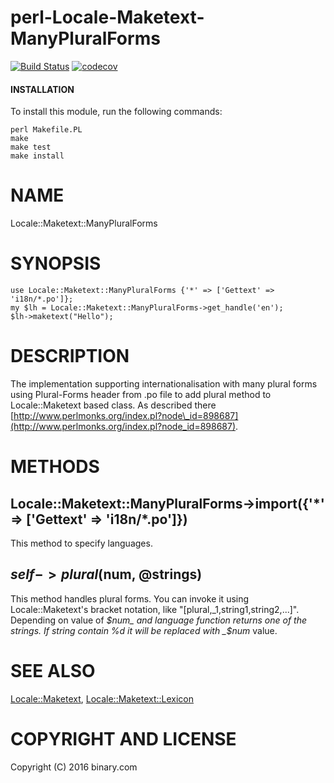 # perl-Locale-Maketext-ManyPluralForms
[![Build Status](https://travis-ci.org/binary-com/perl-Locale-Maketext-ManyPluralForms.svg?branch=master)](https://travis-ci.org/binary-com/perl-Locale-Maketext-ManyPluralForms)
[![codecov](https://codecov.io/gh/binary-com/perl-Locale-Maketext-ManyPluralForms/branch/master/graph/badge.svg)](https://codecov.io/gh/binary-com/perl-Locale-Maketext-ManyPluralForms)


#### INSTALLATION

To install this module, run the following commands:

	perl Makefile.PL
	make
	make test
	make install

# NAME

Locale::Maketext::ManyPluralForms

# SYNOPSIS

    use Locale::Maketext::ManyPluralForms {'*' => ['Gettext' => 'i18n/*.po']};
    my $lh = Locale::Maketext::ManyPluralForms->get_handle('en');
    $lh->maketext("Hello");

# DESCRIPTION

The implementation supporting internationalisation with many plural forms
using Plural-Forms header from .po file to add plural method to Locale::Maketext based class.
As described there [http://www.perlmonks.org/index.pl?node\_id=898687](http://www.perlmonks.org/index.pl?node_id=898687).

# METHODS

## Locale::Maketext::ManyPluralForms->import({'\*' => \['Gettext' => 'i18n/\*.po'\]})

This method to specify languages.

## $self->plural($num, @strings)

This method handles plural forms. You can invoke it using Locale::Maketext's
bracket notation, like "\[plural,\_1,string1,string2,...\]". Depending on value of
_$num_ and language function returns one of the strings. If string contain %d
it will be replaced with _$num_ value.

# SEE ALSO

[Locale::Maketext](https://metacpan.org/pod/Locale::Maketext),
[Locale::Maketext::Lexicon](https://metacpan.org/pod/Locale::Maketext::Lexicon)

# COPYRIGHT AND LICENSE

Copyright (C) 2016 binary.com
